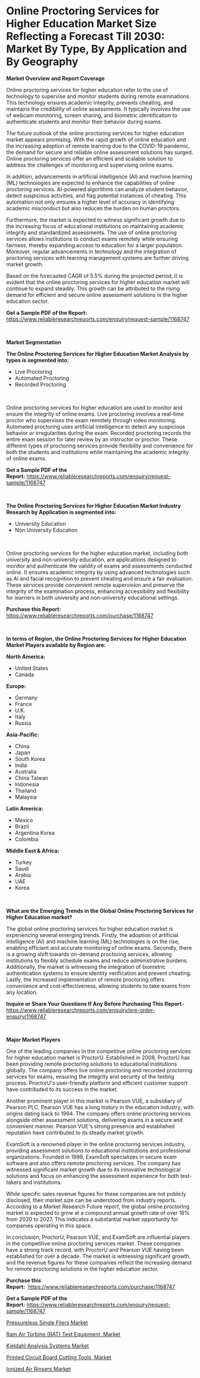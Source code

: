 <p><h1>Online Proctoring Services for Higher Education Market Size Reflecting a Forecast Till 2030: Market By Type, By Application and By Geography</h1></p><p><strong>Market Overview and Report Coverage</strong></p>
<p><p>Online proctoring services for higher education refer to the use of technology to supervise and monitor students during remote examinations. This technology ensures academic integrity, prevents cheating, and maintains the credibility of online assessments. It typically involves the use of webcam monitoring, screen sharing, and biometric identification to authenticate students and monitor their behavior during exams.</p><p>The future outlook of the online proctoring services for higher education market appears promising. With the rapid growth of online education and the increasing adoption of remote learning due to the COVID-19 pandemic, the demand for secure and reliable online assessment solutions has surged. Online proctoring services offer an efficient and scalable solution to address the challenges of monitoring and supervising online exams.</p><p>In addition, advancements in artificial intelligence (AI) and machine learning (ML) technologies are expected to enhance the capabilities of online proctoring services. AI-powered algorithms can analyze student behavior, detect suspicious activities, and flag potential instances of cheating. This automation not only ensures a higher level of accuracy in identifying academic misconduct but also reduces the burden on human proctors.</p><p>Furthermore, the market is expected to witness significant growth due to the increasing focus of educational institutions on maintaining academic integrity and standardized assessments. The use of online proctoring services allows institutions to conduct exams remotely while ensuring fairness, thereby expanding access to education for a larger population. Moreover, regular advancements in technology and the integration of proctoring services with learning management systems are further driving market growth.</p><p>Based on the forecasted CAGR of 5.5% during the projected period, it is evident that the online proctoring services for higher education market will continue to expand steadily. This growth can be attributed to the rising demand for efficient and secure online assessment solutions in the higher education sector.</p></p>
<p><strong>Get a Sample PDF of the Report:</strong> <a href="https://www.reliableresearchreports.com/enquiry/request-sample/1168747">https://www.reliableresearchreports.com/enquiry/request-sample/1168747</a></p>
<p>&nbsp;</p>
<p><strong>Market Segmentation</strong></p>
<p><strong>The Online Proctoring Services for Higher Education Market Analysis by types is segmented into:</strong></p>
<p><ul><li>Live Proctoring</li><li>Automated Proctoring</li><li>Recorded Proctoring</li></ul></p>
<p>&nbsp;</p>
<p><p>Online proctoring services for higher education are used to monitor and ensure the integrity of online exams. Live proctoring involves a real-time proctor who supervises the exam remotely through video monitoring. Automated proctoring uses artificial intelligence to detect any suspicious behavior or irregularities during the exam. Recorded proctoring records the entire exam session for later review by an instructor or proctor. These different types of proctoring services provide flexibility and convenience for both the students and institutions while maintaining the academic integrity of online exams.</p></p>
<p><strong>Get a Sample PDF of the Report:</strong>&nbsp;<a href="https://www.reliableresearchreports.com/enquiry/request-sample/1168747">https://www.reliableresearchreports.com/enquiry/request-sample/1168747</a></p>
<p>&nbsp;</p>
<p><strong>The Online Proctoring Services for Higher Education Market Industry Research by Application is segmented into:</strong></p>
<p><ul><li>University Education</li><li>Non University Education</li></ul></p>
<p>&nbsp;</p>
<p><p>Online proctoring services for the higher education market, including both university and non-university education, are applications designed to monitor and authenticate the validity of exams and assessments conducted online. It ensures academic integrity by using advanced technologies such as AI and facial recognition to prevent cheating and ensure a fair evaluation. These services provide convenient remote supervision and preserve the integrity of the examination process, enhancing accessibility and flexibility for learners in both university and non-university educational settings.</p></p>
<p><strong>Purchase this Report:</strong>&nbsp; <a href="https://www.reliableresearchreports.com/purchase/1168747">https://www.reliableresearchreports.com/purchase/1168747</a></p>
<p>&nbsp;</p>
<p><strong>In terms of Region, the Online Proctoring Services for Higher Education Market Players available by Region are:</strong></p>
<p>
    <p> <strong> North America: </strong>
        <ul>
            <li>United States</li>
            <li>Canada</li>
        </ul>
        </p> 
    <p> <strong> Europe: </strong>
        <ul>
            <li>Germany</li>
            <li>France</li>
            <li>U.K.</li>
            <li>Italy</li>
            <li>Russia</li>
        </ul>
        </p> 
    <p> <strong> Asia-Pacific: </strong>
        <ul>
            <li>China</li>
            <li>Japan</li>
            <li>South Korea</li>
            <li>India</li>
            <li>Australia</li>
            <li>China Taiwan</li>
            <li>Indonesia</li>
            <li>Thailand</li>
            <li>Malaysia</li>
        </ul>
        </p> 
    <p> <strong> Latin America: </strong>
        <ul>
            <li>Mexico</li>
            <li>Brazil</li>
            <li>Argentina Korea</li>
            <li>Colombia</li>
        </ul>
        </p> 
    <p> <strong> Middle East & Africa: </strong>
        <ul>
            <li>Turkey</li>
            <li>Saudi</li>
            <li>Arabia</li>
            <li>UAE</li>
            <li>Korea</li>
        </ul>
    </p>
    </p>
<p>&nbsp;</p>
<p><strong>What are the Emerging Trends in the Global Online Proctoring Services for Higher Education market?</strong></p>
<p><p>The global online proctoring services for higher education market is experiencing several emerging trends. Firstly, the adoption of artificial intelligence (AI) and machine learning (ML) technologies is on the rise, enabling efficient and accurate monitoring of online exams. Secondly, there is a growing shift towards on-demand proctoring services, allowing institutions to flexibly schedule exams and reduce administrative burdens. Additionally, the market is witnessing the integration of biometric authentication systems to ensure identity verification and prevent cheating. Lastly, the increased implementation of remote proctoring offers convenience and cost-effectiveness, allowing students to take exams from any location.</p></p>
<p><strong>Inquire or Share Your Questions If Any Before Purchasing This Report</strong>- <a href="https://www.reliableresearchreports.com/enquiry/pre-order-enquiry/1168747">https://www.reliableresearchreports.com/enquiry/pre-order-enquiry/1168747</a></p>
<p>&nbsp;</p>
<p><strong>Major Market Players</strong></p>
<p><p>One of the leading companies in the competitive online proctoring services for higher education market is ProctorU. Established in 2008, ProctorU has been providing remote proctoring solutions to educational institutions globally. The company offers live online proctoring and recorded proctoring services for exams, ensuring the integrity and security of the testing process. ProctorU's user-friendly platform and efficient customer support have contributed to its success in the market.</p><p>Another prominent player in this market is Pearson VUE, a subsidiary of Pearson PLC. Pearson VUE has a long history in the education industry, with origins dating back to 1994. The company offers online proctoring services alongside other assessment solutions, delivering exams in a secure and convenient manner. Pearson VUE's strong presence and established reputation have contributed to its steady market growth.</p><p>ExamSoft is a renowned player in the online proctoring services industry, providing assessment solutions to educational institutions and professional organizations. Founded in 1998, ExamSoft specializes in secure exam software and also offers remote proctoring services. The company has witnessed significant market growth due to its innovative technological solutions and focus on enhancing the assessment experience for both test-takers and institutions.</p><p>While specific sales revenue figures for these companies are not publicly disclosed, their market size can be understood from industry reports. According to a Market Research Future report, the global online proctoring market is expected to grow at a compound annual growth rate of over 16% from 2020 to 2027. This indicates a substantial market opportunity for companies operating in this space.</p><p>In conclusion, ProctorU, Pearson VUE, and ExamSoft are influential players in the competitive online proctoring services market. These companies have a strong track record, with ProctorU and Pearson VUE having been established for over a decade. The market is witnessing significant growth, and the revenue figures for these companies reflect the increasing demand for remote proctoring solutions in the higher education sector.</p></p>
<p><strong>Purchase this Report:</strong>&nbsp;&nbsp;<a href="https://www.reliableresearchreports.com/purchase/1168747">https://www.reliableresearchreports.com/purchase/1168747</a></p>
<p></p>
<p><strong>Get a Sample PDF of the Report:</strong>&nbsp;<a href="https://www.reliableresearchreports.com/enquiry/request-sample/1168747">https://www.reliableresearchreports.com/enquiry/request-sample/1168747</a></p>
<p><p><a href="https://medium.com/@shanieprice69879/pressureless-single-filers-market-outlook-industry-overview-and-forecast-2023-to-2030-52669cac5122">Pressureless Single Filers Market</a></p><p><a href="https://medium.com/@lulukerluke/ram-air-turbine-rat-test-equipment-market-exploring-market-share-market-trends-and-future-3f3ba166d2e5">Ram Air Turbine (RAT) Test Equipment  Market</a></p><p><a href="https://medium.com/@cletaturner879789/kjeldahl-analysis-systems-market-insights-into-market-cagr-market-trends-and-growth-strategies-8b6323f43e50">Kjeldahl Analysis Systems Market</a></p><p><a href="https://medium.com/@drakesporer988/printed-circuit-board-cutting-tools-market-the-key-to-successful-business-strategy-forecast-till-eef673ba1961">Printed Circuit Board Cutting Tools  Market</a></p><p><a href="https://medium.com/@lottiejerde6456/ionized-air-rinsers-market-size-cagr-trends-2024-2030-f50c253caf77">Ionized Air Rinsers Market</a></p></p>